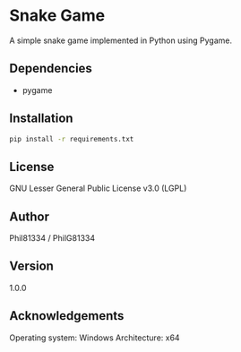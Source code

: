 # Snake Game

A simple snake game implemented in Python using Pygame.

## Dependencies

- pygame

## Installation

```bash
pip install -r requirements.txt
```

## License

GNU Lesser General Public License v3.0 (LGPL)

## Author

Phil81334 / PhilG81334

## Version

1.0.0

## Acknowledgements

Operating system: Windows
Architecture: x64